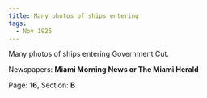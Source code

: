```yaml
---  
title: Many photos of ships entering  
tags:  
  - Nov 1925  
---  
```

  
Many photos of ships entering Government Cut.  
  
Newspapers: **Miami Morning News or The Miami Herald**  
  
Page: **16**, Section: **B** 
